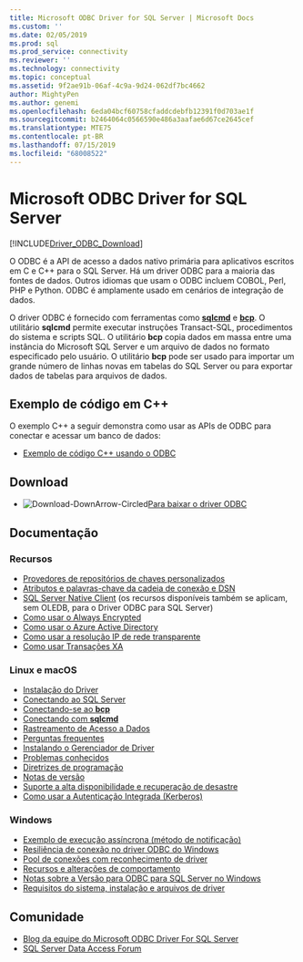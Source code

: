 ```yaml
---
title: Microsoft ODBC Driver for SQL Server | Microsoft Docs
ms.custom: ''
ms.date: 02/05/2019
ms.prod: sql
ms.prod_service: connectivity
ms.reviewer: ''
ms.technology: connectivity
ms.topic: conceptual
ms.assetid: 9f2ae91b-06af-4c9a-9d24-062df7bc4662
author: MightyPen
ms.author: genemi
ms.openlocfilehash: 6eda04bcf60758cfaddcdebfb12391f0d703ae1f
ms.sourcegitcommit: b2464064c0566590e486a3aafae6d67ce2645cef
ms.translationtype: MTE75
ms.contentlocale: pt-BR
ms.lasthandoff: 07/15/2019
ms.locfileid: "68008522"
---
```

# <a name="microsoft-odbc-driver-for-sql-server"></a>Microsoft ODBC Driver for SQL Server

[!INCLUDE[Driver_ODBC_Download](../../includes/driver_odbc_download.md)]

O ODBC é a API de acesso a dados nativo primária para aplicativos escritos em C e C++ para o SQL Server. Há um driver ODBC para a maioria das fontes de dados. Outros idiomas que usam o ODBC incluem COBOL, Perl, PHP e Python. ODBC é amplamente usado em cenários de integração de dados.

O driver ODBC é fornecido com ferramentas como [**sqlcmd**](../../tools/sqlcmd-utility.md) e [**bcp**](../../tools/bcp-utility.md). O utilitário **sqlcmd** permite executar instruções Transact-SQL, procedimentos do sistema e scripts SQL. O utilitário **bcp** copia dados em massa entre uma instância do Microsoft SQL Server e um arquivo de dados no formato especificado pelo usuário. O utilitário **bcp** pode ser usado para importar um grande número de linhas novas em tabelas do SQL Server ou para exportar dados de tabelas para arquivos de dados.  

## <a name="code-example-in-c"></a>Exemplo de código em C++

O exemplo C++ a seguir demonstra como usar as APIs de ODBC para conectar e acessar um banco de dados:

- [Exemplo de código C++ usando o ODBC](../../odbc/reference/sample-odbc-program.md)

## <a name="download"></a>Download

- ![Download-DownArrow-Circled](../../ssdt/media/download.png)[Para baixar o driver ODBC](download-odbc-driver-for-sql-server.md)

## <a name="documentation"></a>Documentação

### <a name="features"></a>Recursos

- [Provedores de repositórios de chaves personalizados](../../connect/odbc/custom-keystore-providers.md)
- [Atributos e palavras-chave da cadeia de conexão e DSN](dsn-connection-string-attribute.md)
- [SQL Server Native Client](../../relational-databases/native-client/features/sql-server-native-client-features.md) (os recursos disponíveis também se aplicam, sem OLEDB, para o Driver ODBC para SQL Server)
- [Como usar o Always Encrypted](../../connect/odbc/using-always-encrypted-with-the-odbc-driver.md)
- [Como usar o Azure Active Directory](../../connect/odbc/using-azure-active-directory.md)
- [Como usar a resolução IP de rede transparente](../../connect/odbc/using-transparent-network-ip-resolution.md)
- [Como usar Transações XA](../../connect/odbc/use-xa-with-dtc.md)

### <a name="linux-and-macos"></a>Linux e macOS

- [Instalação do Driver](../../connect/odbc/linux-mac/installing-the-microsoft-odbc-driver-for-sql-server.md)
- [Conectando ao SQL Server](../../connect/odbc/linux-mac/connection-string-keywords-and-data-source-names-dsns.md)
- [Conectando-se ao **bcp**](../../connect/odbc/linux-mac/connecting-with-bcp.md)
- [Conectando com **sqlcmd**](../../connect/odbc/linux-mac/connecting-with-sqlcmd.md)
- [Rastreamento de Acesso a Dados](../../connect/odbc/linux-mac/data-access-tracing-with-the-odbc-driver-on-linux.md)
- [Perguntas frequentes](../../connect/odbc/linux-mac/frequently-asked-questions-faq-for-odbc-linux.md)
- [Instalando o Gerenciador de Driver](../../connect/odbc/linux-mac/installing-the-driver-manager.md)
- [Problemas conhecidos](../../connect/odbc/linux-mac/known-issues-in-this-version-of-the-driver.md)
- [Diretrizes de programação](../../connect/odbc/linux-mac/programming-guidelines.md)
- [Notas de versão](../../connect/odbc/linux-mac/release-notes-odbc-sql-server-linux-mac.md)
- [Suporte a alta disponibilidade e recuperação de desastre](../../connect/odbc/linux-mac/odbc-driver-on-linux-support-for-high-availability-disaster-recovery.md)
- [Como usar a Autenticação Integrada (Kerberos)](../../connect/odbc/linux-mac/using-integrated-authentication.md)

### <a name="windows"></a>Windows

- [Exemplo de execução assíncrona (método de notificação)](../../connect/odbc/windows/asynchronous-execution-notification-method-sample.md)
- [Resiliência de conexão no driver ODBC do Windows](../../connect/odbc/windows/connection-resiliency-in-the-windows-odbc-driver.md)
- [Pool de conexões com reconhecimento de driver](../../connect/odbc/windows/driver-aware-connection-pooling-in-the-odbc-driver-for-sql-server.md)
- [Recursos e alterações de comportamento](../../connect/odbc/windows/features-of-the-microsoft-odbc-driver-for-sql-server-on-windows.md)
- [Notas sobre a Versão para ODBC para SQL Server no Windows](windows/release-notes-odbc-sql-server-windows.md)
- [Requisitos do sistema, instalação e arquivos de driver](../../connect/odbc/windows/system-requirements-installation-and-driver-files.md)



## <a name="community"></a>Comunidade  
- [Blog da equipe do Microsoft ODBC Driver For SQL Server](https://blogs.msdn.com/sqlnativeclient/default.aspx)  
- [SQL Server Data Access Forum](https://social.technet.microsoft.com/Forums/en/sqldataaccess/threads)  
